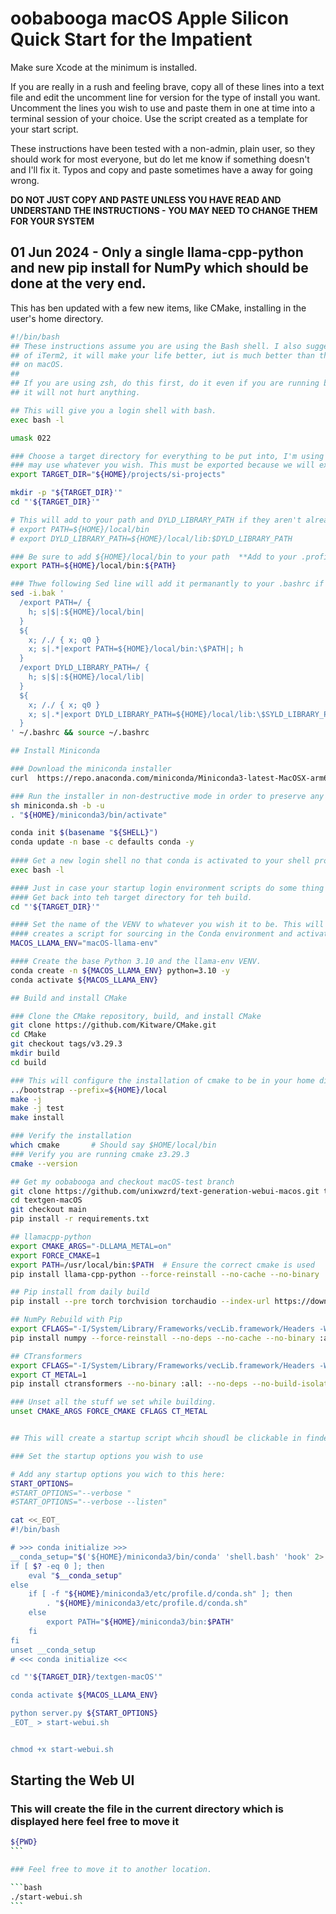 # oobabooga macOS Apple Silicon Quick Start for the Impatient

Make sure Xcode at the minimum is installed.

If you are really in a rush and feeling brave, copy all of these lines into a text file and edit the uncomment line for version for the type of install you want. Uncomment the lines you wish to use and paste them in one at time into a terminal session of your choice. Use the script created as a template for your start script.

These instructions have been tested with a non-admin, plain user, so they should work for most everyone, but do let me know if something doesn't and I'll fix it. Typos and copy and paste sometimes have a away for going wrong.

**DO NOT JUST COPY AND PASTE UNLESS YOU HAVE READ AND UNDERSTAND THE INSTRUCTIONS - YOU MAY NEED TO CHANGE THEM FOR YOUR SYSTEM**

## 01 Jun 2024 - Only a single llama-cpp-python and new pip install for NumPy which should be done at the very end.

This has ben updated with a few new items, like CMake, installing in the user's home directory.

```bash
#!/bin/bash
## These instructions assume you are using the Bash shell. I also sugget getting a copy
## of iTerm2, it will make your life better, iut is much better than the default terminal
## on macOS.
## 
## If you are using zsh, do this first, do it even if you are running bash,
## it will not hurt anything.

## This will give you a login shell with bash.
exec bash -l

umask 022

### Choose a target directory for everything to be put into, I'm using "${HOME}/projects/ai-projects" You
### may use whatever you wish. This must be exported because we will exec a new login shell later.
export TARGET_DIR="${HOME}/projects/si-projects"

mkdir -p "${TARGET_DIR}'"
cd "'${TARGET_DIR}'"

# This will add to your path and DYLD_LIBRARY_PATH if they aren't already seyt up.
# export PATH=${HOME}/local/bin
# export DYLD_LIBRARY_PATH=${HOME}/local/lib:$DYLD_LIBRARY_PATH

### Be sure to add ${HOME}/local/bin to your path  **Add to your .profile, .bashrc, etc...**
export PATH=${HOME}/local/bin:${PATH}

### Thwe following Sed line will add it permanantly to your .bashrc if it's not already there.
sed -i.bak '
  /export PATH=/ {
    h; s|$|:${HOME}/local/bin|
  }
  ${
    x; /./ { x; q0 }
    x; s|.*|export PATH=${HOME}/local/bin:\$PATH|; h
  }
  /export DYLD_LIBRARY_PATH=/ {
    h; s|$|:${HOME}/local/lib|
  }
  ${
    x; /./ { x; q0 }
    x; s|.*|export DYLD_LIBRARY_PATH=${HOME}/local/lib:\$SYLD_LIBRARY_PATH|; h
  }
' ~/.bashrc && source ~/.bashrc

## Install Miniconda

### Download the miniconda installer
curl  https://repo.anaconda.com/miniconda/Miniconda3-latest-MacOSX-arm64.sh -o miniconda.sh

### Run the installer in non-destructive mode in order to preserve any existing installation.
sh miniconda.sh -b -u
. "${HOME}/miniconda3/bin/activate"

conda init $(basename "${SHELL}")
conda update -n base -c defaults conda -y
 
#### Get a new login shell no that conda is activated to your shell profile.
exec bash -l

#### Just in case your startup login environment scripts do some thing like change to another directory.
#### Get back into teh target directory for teh build.
cd "'${TARGET_DIR}'"

#### Set the name of the VENV to whatever you wish it to be. This will be used later when the procedure
#### creates a script for sourcing in the Conda environment and activating the one set here when you installed.
MACOS_LLAMA_ENV="macOS-llama-env"

#### Create the base Python 3.10 and the llama-env VENV.
conda create -n ${MACOS_LLAMA_ENV} python=3.10 -y
conda activate ${MACOS_LLAMA_ENV}

## Build and install CMake

### Clone the CMake repository, build, and install CMake
git clone https://github.com/Kitware/CMake.git
cd CMake
git checkout tags/v3.29.3
mkdir build
cd build

### This will configure the installation of cmake to be in your home directory under local, rather than /usr/local
../bootstrap --prefix=${HOME}/local
make -j
make -j test
make install

### Verify the installation
which cmake       # Should say $HOME/local/bin
### Verify you are running cmake z3.29.3
cmake --version

## Get my oobabooga and checkout macOS-test branch
git clone https://github.com/unixwzrd/text-generation-webui-macos.git textgen-macOS
cd textgen-macOS
git checkout main
pip install -r requirements.txt

## llamacpp-python
export CMAKE_ARGS="-DLLAMA_METAL=on"
export FORCE_CMAKE=1
export PATH=/usr/local/bin:$PATH  # Ensure the correct cmake is used
pip install llama-cpp-python --force-reinstall --no-cache --no-binary :all: --compile --no-deps --no-build-isolation

## Pip install from daily build
pip install --pre torch torchvision torchaudio --index-url https://download.pytorch.org/whl/nightly/cpu --force-reinstall --no-deps

## NumPy Rebuild with Pip
export CFLAGS="-I/System/Library/Frameworks/vecLib.framework/Headers -Wl,-framework -Wl,Accelerate -framework Accelerate"
pip install numpy --force-reinstall --no-deps --no-cache --no-binary :all: --no-build-isolation --compile -Csetup-args=-Dblas=accelerate -Csetup-args=-Dlapack=accelerate -Csetup-args=-Duse-ilp64=true

## CTransformers
export CFLAGS="-I/System/Library/Frameworks/vecLib.framework/Headers -Wl,-framework -Wl,Accelerate -framework Accelerate"
export CT_METAL=1
pip install ctransformers --no-binary :all: --no-deps --no-build-isolation --compile --force-reinstall -v

### Unset all the stuff we set while building.
unset CMAKE_ARGS FORCE_CMAKE CFLAGS CT_METAL


## This will create a startup script whcih shoudl be clickable in finder.

### Set the startup options you wish to use

# Add any startup options you wich to this here:
START_OPTIONS=
#START_OPTIONS="--verbose "
#START_OPTIONS="--verbose --listen"

cat <<_EOT_
#!/bin/bash

# >>> conda initialize >>>
__conda_setup="$('${HOME}/miniconda3/bin/conda' 'shell.bash' 'hook' 2> /dev/null)"
if [ $? -eq 0 ]; then
    eval "$__conda_setup"
else
    if [ -f "${HOME}/miniconda3/etc/profile.d/conda.sh" ]; then
        . "${HOME}/miniconda3/etc/profile.d/conda.sh"
    else
        export PATH="${HOME}/miniconda3/bin:$PATH"
    fi
fi
unset __conda_setup
# <<< conda initialize <<<

cd "'${TARGET_DIR}/textgen-macOS'"

conda activate ${MACOS_LLAMA_ENV}

python server.py ${START_OPTIONS}
_EOT_ > start-webui.sh


chmod +x start-webui.sh
```

## Starting the Web UI

### This will create the file in the current directory which is displayed here feel free to move it

````bash
${PWD}
```

### Feel free to move it to another location.

```bash
./start-webui.sh
```
